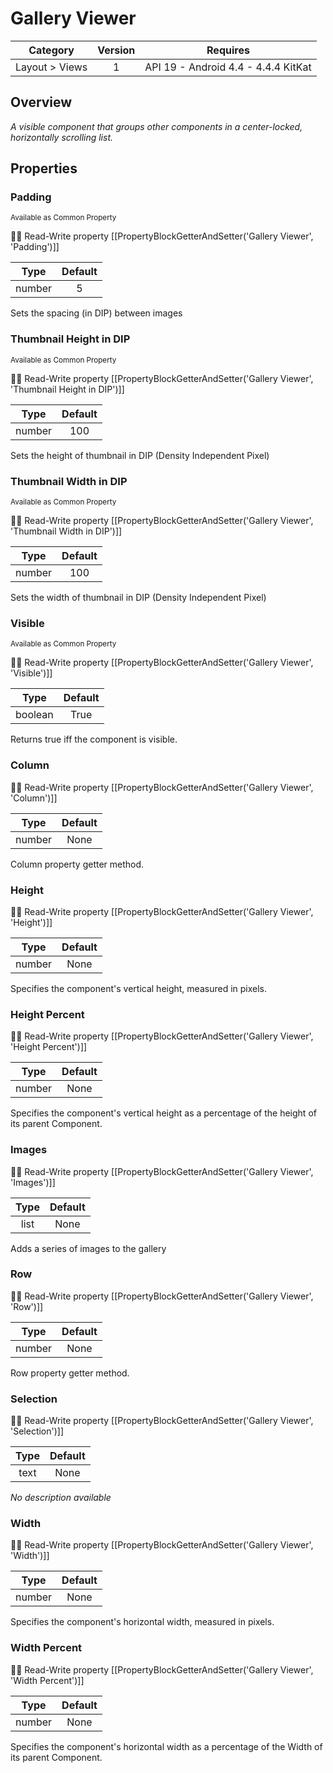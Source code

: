 # Gallery Viewer

| Category | Version | Requires |
|:--------:|:-------:|:--------:|
|Layout > Views|1|API 19 - Android 4.4 - 4.4.4 KitKat|

## Overview

_A visible component that groups other components in a center-locked, horizontally scrolling list._

## Properties

### Padding

<small>Available as Common Property</small>

:eyes::pencil: Read-Write property
[[PropertyBlockGetterAndSetter('Gallery Viewer', 'Padding')]]

| Type | Default |
|:----:|:-------:|
|number|5|

Sets the spacing (in DIP) between images

### Thumbnail Height in DIP

<small>Available as Common Property</small>

:eyes::pencil: Read-Write property
[[PropertyBlockGetterAndSetter('Gallery Viewer', 'Thumbnail Height in DIP')]]

| Type | Default |
|:----:|:-------:|
|number|100|

Sets the height of thumbnail in DIP (Density Independent Pixel)

### Thumbnail Width in DIP

<small>Available as Common Property</small>

:eyes::pencil: Read-Write property
[[PropertyBlockGetterAndSetter('Gallery Viewer', 'Thumbnail Width in DIP')]]

| Type | Default |
|:----:|:-------:|
|number|100|

Sets the width of thumbnail in DIP (Density Independent Pixel)

### Visible

<small>Available as Common Property</small>

:eyes::pencil: Read-Write property
[[PropertyBlockGetterAndSetter('Gallery Viewer', 'Visible')]]

| Type | Default |
|:----:|:-------:|
|boolean|True|

Returns true iff the component is visible.

### Column



:eyes::pencil: Read-Write property
[[PropertyBlockGetterAndSetter('Gallery Viewer', 'Column')]]

| Type | Default |
|:----:|:-------:|
|number|None|

Column property getter method.

### Height



:eyes::pencil: Read-Write property
[[PropertyBlockGetterAndSetter('Gallery Viewer', 'Height')]]

| Type | Default |
|:----:|:-------:|
|number|None|

Specifies the component's vertical height, measured in pixels.

### Height Percent



:eyes::pencil: Read-Write property
[[PropertyBlockGetterAndSetter('Gallery Viewer', 'Height Percent')]]

| Type | Default |
|:----:|:-------:|
|number|None|

Specifies the component's vertical height as a percentage
 of the height of its parent Component.

### Images



:eyes::pencil: Read-Write property
[[PropertyBlockGetterAndSetter('Gallery Viewer', 'Images')]]

| Type | Default |
|:----:|:-------:|
|list|None|

Adds a series of images to the gallery

### Row



:eyes::pencil: Read-Write property
[[PropertyBlockGetterAndSetter('Gallery Viewer', 'Row')]]

| Type | Default |
|:----:|:-------:|
|number|None|

Row property getter method.

### Selection



:eyes::pencil: Read-Write property
[[PropertyBlockGetterAndSetter('Gallery Viewer', 'Selection')]]

| Type | Default |
|:----:|:-------:|
|text|None|

_No description available_

### Width



:eyes::pencil: Read-Write property
[[PropertyBlockGetterAndSetter('Gallery Viewer', 'Width')]]

| Type | Default |
|:----:|:-------:|
|number|None|

Specifies the component's horizontal width, measured in pixels.

### Width Percent



:eyes::pencil: Read-Write property
[[PropertyBlockGetterAndSetter('Gallery Viewer', 'Width Percent')]]

| Type | Default |
|:----:|:-------:|
|number|None|

Specifies the component's horizontal width as a percentage
 of the Width of its parent Component.